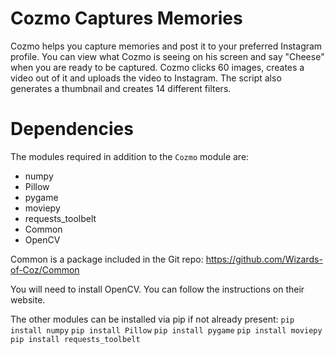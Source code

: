 # Cozmo Captures Memories

Cozmo helps you capture memories and post it to your preferred Instagram profile. You can view what Cozmo is seeing on his screen and say "Cheese" when you are ready to be captured. Cozmo clicks 60 images, creates a video out of it and uploads the video to Instagram. The script also generates a thumbnail and creates 14 different filters.

# Dependencies
The modules required in addition to the `Cozmo` module are:

* numpy
* Pillow
* pygame
* moviepy
* requests_toolbelt
* Common
* OpenCV

Common is a package included in the Git repo: https://github.com/Wizards-of-Coz/Common

You will need to install OpenCV. You can follow the instructions on their website.

The other modules can be installed via pip if not already present:
`pip install numpy`
`pip install Pillow`
`pip install pygame`
`pip install moviepy`
`pip install requests_toolbelt`
